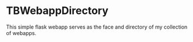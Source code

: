 # TBWebappDirectory
This simple flask webapp serves as the face and directory of my collection of webapps. 
